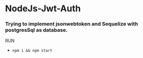 # NodeJs-Jwt-Auth

### Trying to implement jsonwebtoken and Sequelize with postgresSql as database.


RUN
- ```npm i && npm start``` 
